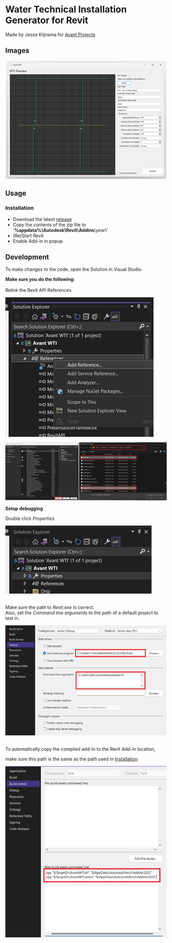 # Water Technical Installation Generator for Revit
Made by Jesse Klijnsma for [Avant Projects](https://avantprojects.nl)




## Images

![Window](assets/window1.png)

## Usage

### Installation

 - Download the latest [release](/jesseklijnsma/avant-revit-wti/releases/latest)
 - Copy the contents of the zip file to '**%appdata%\\Autodesk\\Revit\\Addins**\\*year*\\'
 - (Re)Start Revit
 - Enable Add-in in popup

## Development
To make changes to the code, open the Solution in Visual Studio

**Make sure you do the following:**
<br>
<br>
Relink the Revit API References

![Add References](assets/dev-setup-1.png)

![Add References](assets/dev-setup-2.png)

**Setup debugging**


Double click *Properties*

![Add References](assets/dev-setup-3.png)
<br>
<br>

Make sure the path to *Revit.exe* is correct.<br>
Also, set the *Command line arguments* to the path of a default project to test in.

![Add References](assets/dev-setup-4.png)

<br>
To automatically copy the compiled add-in to the Revit Add-in location,

make sure this path is the same as the path used in [Installation](#installation)

![Add References](assets/dev-setup-5.png)

